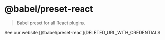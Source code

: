 # @babel/preset-react

> Babel preset for all React plugins.

See our website [@babel/preset-react](DELETED_URL_WITH_CREDENTIALS